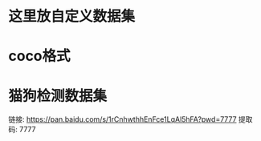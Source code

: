 
# 这里放自定义数据集
# coco格式

# 猫狗检测数据集
链接: https://pan.baidu.com/s/1rCnhwthhEnFce1LqAl5hFA?pwd=7777 提取码: 7777 
